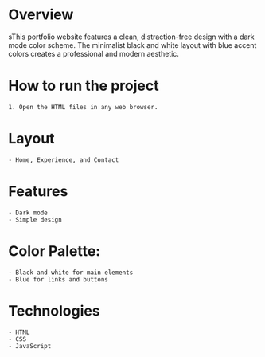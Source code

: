 # Overview
sThis portfolio website features a clean, distraction-free design with a dark mode color scheme. The minimalist black and white layout with blue accent colors creates a professional and modern aesthetic.

# How to run the project
    1. Open the HTML files in any web browser.

# Layout
    - Home, Experience, and Contact

# Features
    - Dark mode
    - Simple design

# Color Palette:
    - Black and white for main elements
    - Blue for links and buttons

# Technologies
    - HTML
    - CSS
    - JavaScript